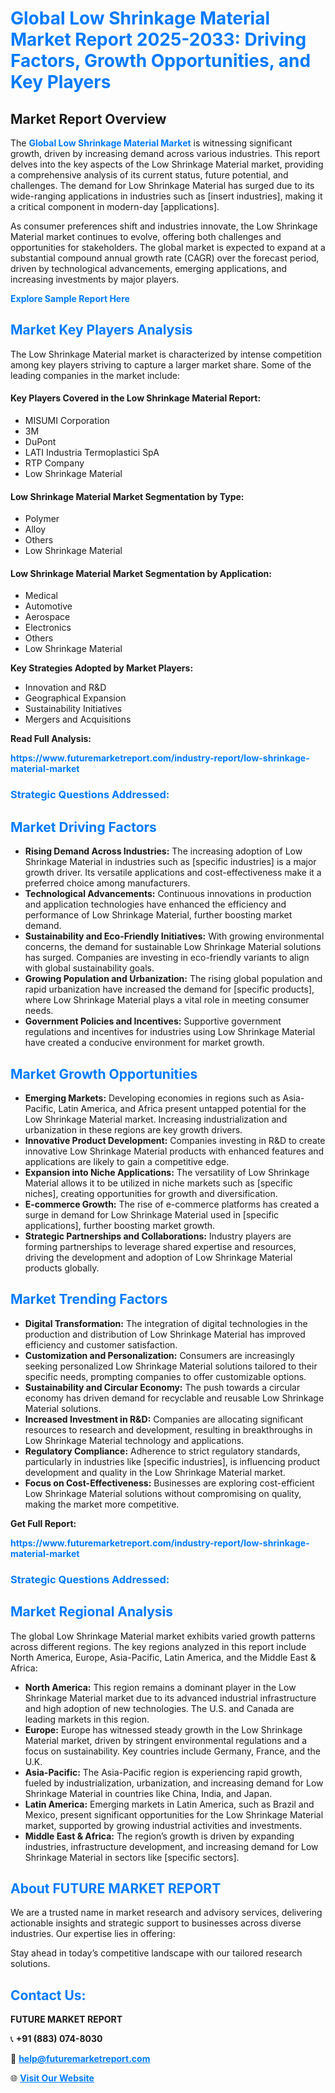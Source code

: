 <h1 style="color: #007BFF;">Global Low Shrinkage Material Market Report 2025-2033: Driving Factors, Growth Opportunities, and Key Players</h1>

<section id="overview">
<h2>Market Report Overview</h2>
<p>The <a href="https://www.futuremarketreport.com/industry-report/low-shrinkage-material-market" style="color: #007BFF; text-decoration: none;"><strong>Global Low Shrinkage Material Market</strong></a> is witnessing significant growth, driven by increasing demand across various industries. This report delves into the key aspects of the Low Shrinkage Material market, providing a comprehensive analysis of its current status, future potential, and challenges. The demand for Low Shrinkage Material has surged due to its wide-ranging applications in industries such as [insert industries], making it a critical component in modern-day [applications].</p>
<p>As consumer preferences shift and industries innovate, the Low Shrinkage Material market continues to evolve, offering both challenges and opportunities for stakeholders. The global market is expected to expand at a substantial compound annual growth rate (CAGR) over the forecast period, driven by technological advancements, emerging applications, and increasing investments by major players.</p>
</section>

<section id="overview">
<p><a href="https://www.futuremarketreport.com/request-sample/reportId=100126" style="color: #007BFF; text-decoration: none;"><strong>Explore Sample Report Here</strong></a></p>
</section>

<section id="key-players">
<h2 style="color: #007BFF;">Market Key Players Analysis</h2>
<p>The Low Shrinkage Material market is characterized by intense competition among key players striving to capture a larger market share. Some of the leading companies in the market include:</p>
<h4>Key Players Covered in the Low Shrinkage Material Report:</h4>
<ul><li>MISUMI Corporation</li><li>3M</li><li>DuPont</li><li>LATI Industria Termoplastici SpA</li><li>RTP Company</li><li>Low Shrinkage Material</li></ul>
<h4>Low Shrinkage Material Market Segmentation by Type:</h4>
<ul><li>Polymer</li><li>Alloy</li><li>Others</li><li>Low Shrinkage Material</li></ul>

<h4>Low Shrinkage Material Market Segmentation by Application:</h4>
<ul><li>Medical</li><li>Automotive</li><li>Aerospace</li><li>Electronics</li><li>Others</li><li>Low Shrinkage Material</li></ul>
<p><strong>Key Strategies Adopted by Market Players:</strong></p>
<ul>
<li>Innovation and R&D</li>
<li>Geographical Expansion</li>
<li>Sustainability Initiatives</li>
<li>Mergers and Acquisitions</li>
</ul>
</section>

<section>
<p><strong>Read Full Analysis: </strong></p><a href="https://www.futuremarketreport.com/industry-report/low-shrinkage-material-market" style="color: #007BFF; text-decoration: none;"><strong>https://www.futuremarketreport.com/industry-report/low-shrinkage-material-market</strong></a>
<h3 style="color: #007BFF;">Strategic Questions Addressed:</h3>
</section>

<section id="driving-factors">
<h2 style="color: #007BFF;">Market Driving Factors</h2>
<ul>
<li><strong>Rising Demand Across Industries:</strong> The increasing adoption of Low Shrinkage Material in industries such as [specific industries] is a major growth driver. Its versatile applications and cost-effectiveness make it a preferred choice among manufacturers.</li>
<li><strong>Technological Advancements:</strong> Continuous innovations in production and application technologies have enhanced the efficiency and performance of Low Shrinkage Material, further boosting market demand.</li>
<li><strong>Sustainability and Eco-Friendly Initiatives:</strong> With growing environmental concerns, the demand for sustainable Low Shrinkage Material solutions has surged. Companies are investing in eco-friendly variants to align with global sustainability goals.</li>
<li><strong>Growing Population and Urbanization:</strong> The rising global population and rapid urbanization have increased the demand for [specific products], where Low Shrinkage Material plays a vital role in meeting consumer needs.</li>
<li><strong>Government Policies and Incentives:</strong> Supportive government regulations and incentives for industries using Low Shrinkage Material have created a conducive environment for market growth.</li>
</ul>
</section>

<section id="growth-opportunities">
<h2 style="color: #007BFF;">Market Growth Opportunities</h2>
<ul>
<li><strong>Emerging Markets:</strong> Developing economies in regions such as Asia-Pacific, Latin America, and Africa present untapped potential for the Low Shrinkage Material market. Increasing industrialization and urbanization in these regions are key growth drivers.</li>
<li><strong>Innovative Product Development:</strong> Companies investing in R&D to create innovative Low Shrinkage Material products with enhanced features and applications are likely to gain a competitive edge.</li>
<li><strong>Expansion into Niche Applications:</strong> The versatility of Low Shrinkage Material allows it to be utilized in niche markets such as [specific niches], creating opportunities for growth and diversification.</li>
<li><strong>E-commerce Growth:</strong> The rise of e-commerce platforms has created a surge in demand for Low Shrinkage Material used in [specific applications], further boosting market growth.</li>
<li><strong>Strategic Partnerships and Collaborations:</strong> Industry players are forming partnerships to leverage shared expertise and resources, driving the development and adoption of Low Shrinkage Material products globally.</li>
</ul>
</section>

<section id="trending-factors">
<h2 style="color: #007BFF;">Market Trending Factors</h2>
<ul>
<li><strong>Digital Transformation:</strong> The integration of digital technologies in the production and distribution of Low Shrinkage Material has improved efficiency and customer satisfaction.</li>
<li><strong>Customization and Personalization:</strong> Consumers are increasingly seeking personalized Low Shrinkage Material solutions tailored to their specific needs, prompting companies to offer customizable options.</li>
<li><strong>Sustainability and Circular Economy:</strong> The push towards a circular economy has driven demand for recyclable and reusable Low Shrinkage Material solutions.</li>
<li><strong>Increased Investment in R&D:</strong> Companies are allocating significant resources to research and development, resulting in breakthroughs in Low Shrinkage Material technology and applications.</li>
<li><strong>Regulatory Compliance:</strong> Adherence to strict regulatory standards, particularly in industries like [specific industries], is influencing product development and quality in the Low Shrinkage Material market.</li>
<li><strong>Focus on Cost-Effectiveness:</strong> Businesses are exploring cost-efficient Low Shrinkage Material solutions without compromising on quality, making the market more competitive.</li>
</ul>
</section>

<section>
<p><strong>Get Full Report: </strong></p><a href="https://www.futuremarketreport.com/industry-report/low-shrinkage-material-market" style="color: #007BFF; text-decoration: none;"><strong>https://www.futuremarketreport.com/industry-report/low-shrinkage-material-market</strong></a>
<h3 style="color: #007BFF;">Strategic Questions Addressed:</h3>
</section>


<section id="regional-analysis">
<h2 style="color: #007BFF;">Market Regional Analysis</h2>
<p>The global Low Shrinkage Material market exhibits varied growth patterns across different regions. The key regions analyzed in this report include North America, Europe, Asia-Pacific, Latin America, and the Middle East & Africa:</p>
<ul>
<li><strong>North America:</strong> This region remains a dominant player in the Low Shrinkage Material market due to its advanced industrial infrastructure and high adoption of new technologies. The U.S. and Canada are leading markets in this region.</li>
<li><strong>Europe:</strong> Europe has witnessed steady growth in the Low Shrinkage Material market, driven by stringent environmental regulations and a focus on sustainability. Key countries include Germany, France, and the U.K.</li>
<li><strong>Asia-Pacific:</strong> The Asia-Pacific region is experiencing rapid growth, fueled by industrialization, urbanization, and increasing demand for Low Shrinkage Material in countries like China, India, and Japan.</li>
<li><strong>Latin America:</strong> Emerging markets in Latin America, such as Brazil and Mexico, present significant opportunities for the Low Shrinkage Material market, supported by growing industrial activities and investments.</li>
<li><strong>Middle East & Africa:</strong> The region’s growth is driven by expanding industries, infrastructure development, and increasing demand for Low Shrinkage Material in sectors like [specific sectors].</li>
</ul>
</section>

<footer>
<h2 style="color: #007BFF;">About FUTURE MARKET REPORT</h2>
<p>We are a trusted name in market research and advisory services, delivering actionable insights and strategic support to businesses across diverse industries. Our expertise lies in offering:</p>

<p>Stay ahead in today’s competitive landscape with our tailored research solutions.</p>

<h2 style="color: #007BFF;">Contact Us:</h2>
<p><strong>FUTURE MARKET REPORT</strong></p>
<p>📞 <strong>+91 (883) 074-8030</strong></p>
<p>📧 <strong><a href="mailto:help@futuremarketreport.com" style="color: #007BFF;">help@futuremarketreport.com</a></strong></p>
<p>🌐 <strong><a href="https://www.futuremarketreport.com/" style="color: #007BFF;">Visit Our Website</a></strong></p>
</footer>